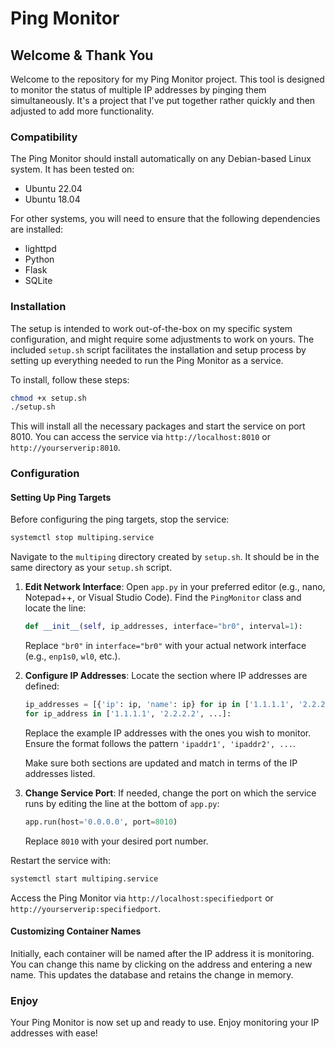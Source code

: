 # Ping Monitor

## Welcome & Thank You

Welcome to the repository for my Ping Monitor project. This tool is designed to monitor the status of multiple IP addresses by pinging them simultaneously. It's a project that I've put together rather quickly and then adjusted to add more functionality.

### Compatibility

The Ping Monitor should install automatically on any Debian-based Linux system. It has been tested on:

- Ubuntu 22.04
- Ubuntu 18.04

For other systems, you will need to ensure that the following dependencies are installed:

- lighttpd
- Python
- Flask
- SQLite

### Installation

The setup is intended to work out-of-the-box on my specific system configuration, and might require some adjustments to work on yours. The included `setup.sh` script facilitates the installation and setup process by setting up everything needed to run the Ping Monitor as a service.

To install, follow these steps:

```bash
chmod +x setup.sh
./setup.sh
```

This will install all the necessary packages and start the service on port 8010. You can access the service via `http://localhost:8010` or `http://yourserverip:8010`.

### Configuration

#### Setting Up Ping Targets

Before configuring the ping targets, stop the service:

```bash
systemctl stop multiping.service
```

Navigate to the `multiping` directory created by `setup.sh`. It should be in the same directory as your `setup.sh` script.

1. **Edit Network Interface**: Open `app.py` in your preferred editor (e.g., nano, Notepad++, or Visual Studio Code). Find the `PingMonitor` class and locate the line:

    ```python
    def __init__(self, ip_addresses, interface="br0", interval=1):
    ```

    Replace `"br0"` in `interface="br0"` with your actual network interface (e.g., `enp1s0`, `wl0`, etc.).

2. **Configure IP Addresses**: Locate the section where IP addresses are defined:

    ```python
    ip_addresses = [{'ip': ip, 'name': ip} for ip in ['1.1.1.1', '2.2.2.2', ...]]
    for ip_address in ['1.1.1.1', '2.2.2.2', ...]:
    ```

    Replace the example IP addresses with the ones you wish to monitor. Ensure the format follows the pattern `'ipaddr1', 'ipaddr2', ...`.

    Make sure both sections are updated and match in terms of the IP addresses listed.

3. **Change Service Port**: If needed, change the port on which the service runs by editing the line at the bottom of `app.py`:

    ```python
    app.run(host='0.0.0.0', port=8010)
    ```

    Replace `8010` with your desired port number.

Restart the service with:

```bash
systemctl start multiping.service
```

Access the Ping Monitor via `http://localhost:specifiedport` or `http://yourserverip:specifiedport`.

#### Customizing Container Names

Initially, each container will be named after the IP address it is monitoring. You can change this name by clicking on the address and entering a new name. This updates the database and retains the change in memory.

### Enjoy

Your Ping Monitor is now set up and ready to use. Enjoy monitoring your IP addresses with ease!
